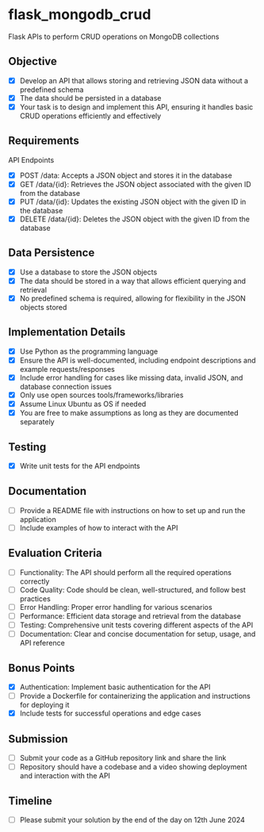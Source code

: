 # flask_mongodb_crud
Flask APIs to perform CRUD operations on MongoDB collections

## Objective
- [x] Develop an API that allows storing and retrieving JSON data without a predefined schema
- [x] The data should be persisted in a database
- [x] Your task is to design and implement this API, ensuring it handles basic CRUD operations efficiently and effectively

## Requirements
API Endpoints
- [x] POST /data: Accepts a JSON object and stores it in the database
- [x] GET /data/{id}: Retrieves the JSON object associated with the given ID from the database
- [x] PUT /data/{id}: Updates the existing JSON object with the given ID in the database
- [x] DELETE /data/{id}: Deletes the JSON object with the given ID from the database

## Data Persistence
- [x] Use a database to store the JSON objects
- [x] The data should be stored in a way that allows efficient querying and retrieval
- [x] No predefined schema is required, allowing for flexibility in the JSON objects stored

## Implementation Details
- [x] Use Python as the programming language
- [x] Ensure the API is well-documented, including endpoint descriptions and example requests/responses
- [x] Include error handling for cases like missing data, invalid JSON, and database connection issues
- [x] Only use open sources tools/frameworks/libraries
- [x] Assume Linux Ubuntu as OS if needed
- [x] You are free to make assumptions as long as they are documented separately

## Testing
- [x] Write unit tests for the API endpoints

## Documentation
- [ ] Provide a README file with instructions on how to set up and run the application
- [ ] Include examples of how to interact with the API

## Evaluation Criteria
- [ ] Functionality: The API should perform all the required operations correctly
- [ ] Code Quality: Code should be clean, well-structured, and follow best practices
- [ ] Error Handling: Proper error handling for various scenarios
- [ ] Performance: Efficient data storage and retrieval from the database
- [ ] Testing: Comprehensive unit tests covering different aspects of the API
- [ ] Documentation: Clear and concise documentation for setup, usage, and API reference

## Bonus Points
- [x] Authentication: Implement basic authentication for the API
- [ ] Provide a Dockerfile for containerizing the application and instructions for deploying it
- [x] Include tests for successful operations and edge cases

## Submission
- [ ] Submit your code as a GitHub repository link and share the link
- [ ] Repository should have a codebase and a video showing deployment and interaction with the API

## Timeline
- [ ] Please submit your solution by the end of the day on 12th June 2024
